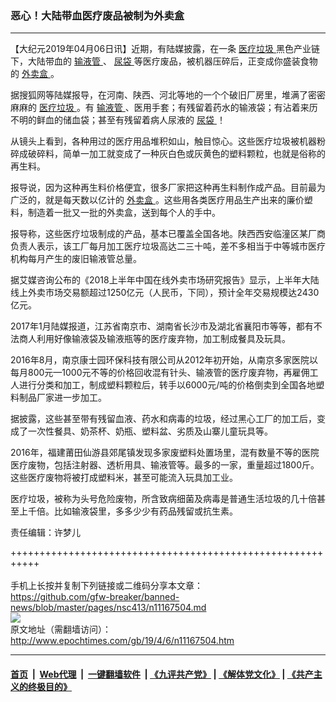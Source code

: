 ### 恶心！大陆带血医疗废品被制为外卖盒
------------------------

<p>
 【大纪元2019年04月06日讯】近期，有陆媒披露，在一条
 <a href="http://www.epochtimes.com/gb/tag/%E5%8C%BB%E7%96%97%E5%9E%83%E5%9C%BE.html">
  医疗垃圾
 </a>
 黑色产业链下，大陆带血的
 <a href="http://www.epochtimes.com/gb/tag/%E8%BE%93%E6%B6%B2%E7%AE%A1.html">
  输液管
 </a>
 、
 <a href="http://www.epochtimes.com/gb/tag/%E5%B0%BF%E8%A2%8B.html">
  尿袋
 </a>
 等医疗废品，被机器压碎后，正变成你盛装食物的
 <a href="http://www.epochtimes.com/gb/tag/%E5%A4%96%E5%8D%96%E7%9B%92.html">
  外卖盒
 </a>
 。
</p>
<p>
 据搜狐网等陆媒报导，在河南、陕西、河北等地的一个个破旧厂房里，堆满了密密麻麻的
 <a href="http://www.epochtimes.com/gb/tag/%E5%8C%BB%E7%96%97%E5%9E%83%E5%9C%BE.html">
  医疗垃圾
 </a>
 。有
 <a href="http://www.epochtimes.com/gb/tag/%E8%BE%93%E6%B6%B2%E7%AE%A1.html">
  输液管
 </a>
 、医用手套；有残留着药水的输液袋；有沾着来历不明的鲜血的储血袋；甚至有残留着病人尿液的
 <a href="http://www.epochtimes.com/gb/tag/%E5%B0%BF%E8%A2%8B.html">
  尿袋
 </a>
 ！
</p>
<p>
 从镜头上看到，各种用过的医疗用品堆积如山，触目惊心。这些医疗垃圾被机器粉碎成破碎料，简单一加工就变成了一种灰白色或灰黄色的塑料颗粒，也就是俗称的再生料。
</p>
<p>
 报导说，因为这种再生料价格便宜，很多厂家把这种再生料制作成产品。目前最为广泛的，就是每天数以亿计的
 <a href="http://www.epochtimes.com/gb/tag/%E5%A4%96%E5%8D%96%E7%9B%92.html">
  外卖盒
 </a>
 。这些用各类医疗用品生产出来的廉价塑料，制造着一批又一批的外卖盒，送到每个人的手中。
</p>
<p>
 报导称，这些医疗垃圾制成的产品，基本已覆盖全国各地。陕西西安临潼区某厂商负责人表示，该工厂每月加工医疗垃圾高达二三十吨，差不多相当于中等城市医疗机构每月产生的废旧输液管总量。
</p>
<p>
 据艾媒咨询公布的《2018上半年中国在线外卖市场研究报告》显示，上半年大陆线上外卖市场交易额超过1250亿元（人民币，下同），预计全年交易规模达2430亿元。
</p>
<p>
 2017年1月陆媒报道，江苏省南京市、湖南省长沙市及湖北省襄阳市等等，都有不法商人利用好像输液袋及输液瓶等的医疗废弃物，加工制成餐具及玩具。
</p>
<p>
 2016年8月，南京康士园环保科技有限公司从2012年初开始，从南京多家医院以每月800元—1000元不等的价格回收混有针头、输液管的医疗废弃物，再雇佣工人进行分类和加工，制成塑料颗粒后，转手以6000元/吨的价格倒卖到全国各地塑料制品厂家进一步加工。
</p>
<p>
 据披露，这些甚至带有残留血液、药水和病毒的垃圾，经过黑心工厂的加工后，变成了一次性餐具、奶茶杯、奶瓶、塑料盆、劣质及山寨儿童玩具等。
</p>
<p>
 2016年，福建莆田仙游县郊尾镇发现多家废塑料处置场里，混有数量不等的医院医疗废物，包括注射器、透析用具、输液管等。最多的一家，重量超过1800斤。这些医疗废物将被打成塑料米，甚至可能流入玩具加工业。
</p>
<p>
 医疗垃圾，被称为头号危险废物，所含致病细菌及病毒是普通生活垃圾的几十倍甚至上千倍。比如输液袋里，多多少少有药品残留或抗生素。
</p>
<p>
 责任编辑：许梦儿
</p>

+++++++++++++++++++++++++++++++++++++++++++++++++++++++++++<br/><br/>
手机上长按并复制下列链接或二维码分享本文章：<br/>
https://github.com/gfw-breaker/banned-news/blob/master/pages/nsc413/n11167504.md <br/>
<a href='https://github.com/gfw-breaker/banned-news/blob/master/pages/nsc413/n11167504.md'><img src='https://github.com/gfw-breaker/banned-news/blob/master/pages/nsc413/n11167504.md.png'/></a> <br/>
原文地址（需翻墙访问）：http://www.epochtimes.com/gb/19/4/6/n11167504.htm


------------------------
#### [首页](https://github.com/gfw-breaker/banned-news/blob/master/README.md) &nbsp;|&nbsp; [Web代理](https://github.com/labour-camp/helloworld) &nbsp;|&nbsp; [一键翻墙软件](https://github.com/gfw-breaker/nogfw/blob/master/README.md) &nbsp;| [《九评共产党》](https://github.com/gfw-breaker/9ping.md/blob/master/README.md#九评之一评共产党是什么) | [《解体党文化》](https://github.com/gfw-breaker/jtdwh.md/blob/master/README.md) | [《共产主义的终极目的》](https://github.com/gfw-breaker/gczydzjmd.md/blob/master/README.md)

